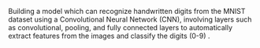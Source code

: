 

Building a model which can recognize handwritten digits from the MNIST dataset using a Convolutional Neural Network (CNN), involving layers such as convolutional, pooling, and fully connected layers to automatically extract features from the images and classify the digits (0-9) .
